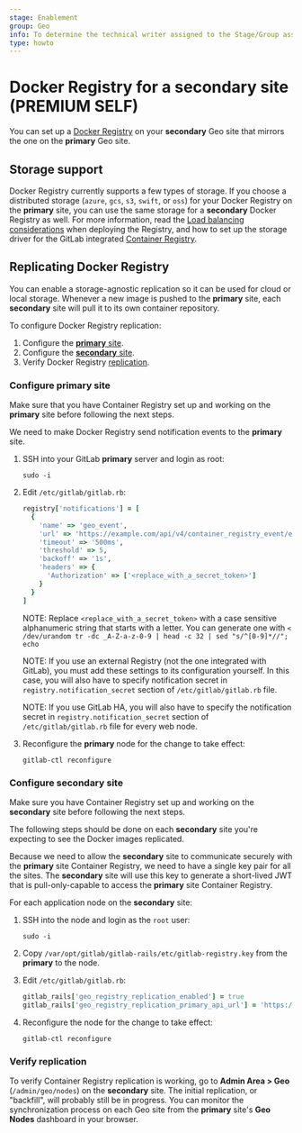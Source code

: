 ```yaml
---
stage: Enablement
group: Geo
info: To determine the technical writer assigned to the Stage/Group associated with this page, see https://about.gitlab.com/handbook/engineering/ux/technical-writing/#assignments
type: howto
---
```


# Docker Registry for a secondary site **(PREMIUM SELF)**

You can set up a [Docker Registry](https://docs.docker.com/registry/) on your
**secondary** Geo site that mirrors the one on the **primary** Geo site.

## Storage support

Docker Registry currently supports a few types of storage. If you choose a
distributed storage (`azure`, `gcs`, `s3`, `swift`, or `oss`) for your Docker
Registry on the **primary** site, you can use the same storage for a **secondary**
Docker Registry as well. For more information, read the
[Load balancing considerations](https://docs.docker.com/registry/deploying/#load-balancing-considerations)
when deploying the Registry, and how to set up the storage driver for the GitLab
integrated [Container Registry](../../packages/container_registry.md#use-object-storage).

## Replicating Docker Registry

You can enable a storage-agnostic replication so it
can be used for cloud or local storage. Whenever a new image is pushed to the
**primary** site, each **secondary** site will pull it to its own container
repository.

To configure Docker Registry replication:

1. Configure the [**primary** site](#configure-primary-site).
1. Configure the [**secondary** site](#configure-secondary-site).
1. Verify Docker Registry [replication](#verify-replication).

### Configure **primary** site

Make sure that you have Container Registry set up and working on
the **primary** site before following the next steps.

We need to make Docker Registry send notification events to the
**primary** site.

1. SSH into your GitLab **primary** server and login as root:

   ```shell
   sudo -i
   ```

1. Edit `/etc/gitlab/gitlab.rb`:

   ```ruby
   registry['notifications'] = [
     {
       'name' => 'geo_event',
       'url' => 'https://example.com/api/v4/container_registry_event/events',
       'timeout' => '500ms',
       'threshold' => 5,
       'backoff' => '1s',
       'headers' => {
         'Authorization' => ['<replace_with_a_secret_token>']
       }
     }
   ]
   ```

   NOTE:
   Replace `<replace_with_a_secret_token>` with a case sensitive alphanumeric string
   that starts with a letter. You can generate one with `< /dev/urandom tr -dc _A-Z-a-z-0-9 | head -c 32 | sed "s/^[0-9]*//"; echo`

   NOTE:
   If you use an external Registry (not the one integrated with GitLab), you must add
   these settings to its configuration yourself. In this case, you will also have to specify
   notification secret in `registry.notification_secret` section of
   `/etc/gitlab/gitlab.rb` file.

   NOTE:
   If you use GitLab HA, you will also have to specify
   the notification secret in `registry.notification_secret` section of
   `/etc/gitlab/gitlab.rb` file for every web node.

1. Reconfigure the **primary** node for the change to take effect:

   ```shell
   gitlab-ctl reconfigure
   ```

### Configure **secondary** site

Make sure you have Container Registry set up and working on
the **secondary** site before following the next steps.

The following steps should be done on each **secondary** site you're
expecting to see the Docker images replicated.

Because we need to allow the **secondary** site to communicate securely with
the **primary** site Container Registry, we need to have a single key
pair for all the sites. The **secondary** site will use this key to
generate a short-lived JWT that is pull-only-capable to access the
**primary** site Container Registry.

For each application node on the **secondary** site: 

1. SSH into the node and login as the `root` user:

   ```shell
   sudo -i
   ```

1. Copy `/var/opt/gitlab/gitlab-rails/etc/gitlab-registry.key` from the **primary** to the node.

1. Edit `/etc/gitlab/gitlab.rb`:

   ```ruby
   gitlab_rails['geo_registry_replication_enabled'] = true
   gitlab_rails['geo_registry_replication_primary_api_url'] = 'https://primary.example.com:5050/' # Primary registry address, it will be used by the secondary node to directly communicate to primary registry
   ```

1. Reconfigure the node for the change to take effect:

   ```shell
   gitlab-ctl reconfigure
   ```

### Verify replication

To verify Container Registry replication is working, go to **Admin Area > Geo**
(`/admin/geo/nodes`) on the **secondary** site.
The initial replication, or "backfill", will probably still be in progress.
You can monitor the synchronization process on each Geo site from the **primary** site's **Geo Nodes** dashboard in your browser.
